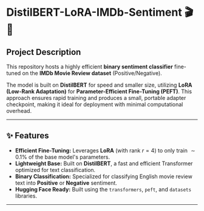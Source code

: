 # DistilBERT-LoRA-IMDb-Sentiment 🎬🍿

## Project Description

This repository hosts a highly efficient **binary sentiment classifier** fine-tuned on the **IMDb Movie Review dataset** (Positive/Negative).

The model is built on **DistilBERT** for speed and smaller size, utilizing **LoRA (Low-Rank Adaptation)** for **Parameter-Efficient Fine-Tuning (PEFT)**. This approach ensures rapid training and produces a small, portable adapter checkpoint, making it ideal for deployment with minimal computational overhead.

---

## ✨ Features

* **Efficient Fine-Tuning:** Leverages **LoRA** (with rank $r=4$) to only train $\sim 0.1\%$ of the base model's parameters.
* **Lightweight Base:** Built on **DistilBERT**, a fast and efficient Transformer optimized for text classification.
* **Binary Classification:** Specialized for classifying English movie review text into **Positive** or **Negative** sentiment.
* **Hugging Face Ready:** Built using the `transformers`, `peft`, and `datasets` libraries.

---
